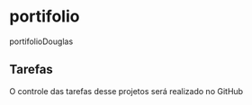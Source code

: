 # portifolio
portifolioDouglas

## Tarefas 
 O controle das tarefas desse projetos será realizado no GitHub
